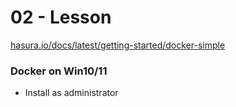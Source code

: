 # 02 - Lesson

[hasura.io/docs/latest/getting-started/docker-simple](https://hasura.io/docs/latest/getting-started/docker-simple)

### Docker on Win10/11

* Install as administrator